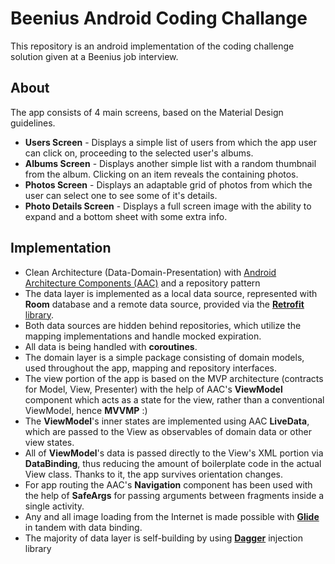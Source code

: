# Beenius Android Coding Challange
This repository is an android implementation of the coding challenge solution given at a Beenius job interview.

## About
The app consists of 4 main screens, based on the Material Design guidelines.
- **Users Screen** - Displays a simple list of users from which the app user can click on, proceeding to the selected user's albums.
- **Albums Screen** - Displays another simple list with a random thumbnail from the album. Clicking on an item reveals the containing photos.
- **Photos Screen** - Displays an adaptable grid of photos from which the user can select one to see some of it's details.
- **Photo Details Screen** - Displays a full screen image with the ability to expand and a bottom sheet with some extra info.

## Implementation
- Clean Architecture (Data-Domain-Presentation) with [Android Architecture Components (AAC)](https://developer.android.com/topic/libraries/architecture) and a repository pattern
- The data layer is implemented as a local data source, represented with **Room** database and a remote data source, provided via the [**Retrofit** library](https://square.github.io/retrofit/).
- Both data sources are hidden behind repositories, which utilize the mapping implementations and handle mocked expiration.
- All data is being handled with **coroutines**.
- The domain layer is a simple package consisting of domain models, used throughout the app, mapping and repository interfaces.
- The view portion of the app is based on the MVP architecture (contracts for Model, View, Presenter) with the help of AAC's **ViewModel** component which acts as a state for the view, rather than a conventional ViewModel, hence **MVVMP** :)
- The **ViewModel**'s inner states are implemented using AAC **LiveData**, which are passed to the View as observables of domain data or other view states.
- All of **ViewModel**'s data is passed directly to the View's XML portion via **DataBinding**, thus reducing the amount of boilerplate code in the actual View class. Thanks to it, the app survives orientation changes.
- For app routing the AAC's **Navigation** component has been used with the help of **SafeArgs** for passing arguments between fragments inside a single activity.
- Any and all image loading from the Internet is made possible with [**Glide**](https://github.com/bumptech/glide) in tandem with data binding.
- The majority of data layer is self-building by using [**Dagger**](https://github.com/google/dagger) injection library
